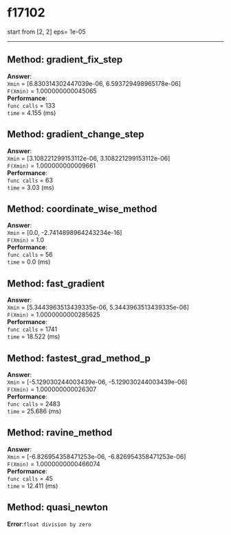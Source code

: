 #  f17102   
start from  [2, 2] eps= 1e-05  

---  

## Method:  gradient_fix_step
__Answer__:  
`Xmin` = [6.830314302447039e-06, 6.593729498965178e-06]  
`F(Xmin)` =  1.000000000045065  
__Performance__:  
`func calls` = 133  
`time` =  4.155 (ms)



## Method:  gradient_change_step
__Answer__:  
`Xmin` = [3.108221299153112e-06, 3.108221299153112e-06]  
`F(Xmin)` =  1.000000000009661  
__Performance__:  
`func calls` = 63  
`time` =  3.03 (ms)



## Method:  coordinate_wise_method
__Answer__:  
`Xmin` = [0.0, -2.7414898964243234e-16]  
`F(Xmin)` =  1.0  
__Performance__:  
`func calls` = 56  
`time` =  0.0 (ms)



## Method:  fast_gradient
__Answer__:  
`Xmin` = [5.3443963513439335e-06, 5.3443963513439335e-06]  
`F(Xmin)` =  1.0000000000285625  
__Performance__:  
`func calls` = 1741  
`time` =  18.522 (ms)



## Method:  fastest_grad_method_p
__Answer__:  
`Xmin` = [-5.129030244003439e-06, -5.129030244003439e-06]  
`F(Xmin)` =  1.000000000026307  
__Performance__:  
`func calls` = 2483  
`time` =  25.686 (ms)



## Method:  ravine_method
__Answer__:  
`Xmin` = [-6.826954358471253e-06, -6.826954358471253e-06]  
`F(Xmin)` =  1.0000000000466074  
__Performance__:  
`func calls` = 45  
`time` =  12.411 (ms)



## Method:  quasi_newton
__Error__:` float division by zero `



